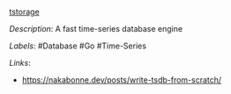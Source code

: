 [tstorage](https://github.com/nakabonne/tstorage)

*Description*: A fast time-series database engine

*Labels*: #Database #Go #Time-Series

*Links*:
  - https://nakabonne.dev/posts/write-tsdb-from-scratch/
